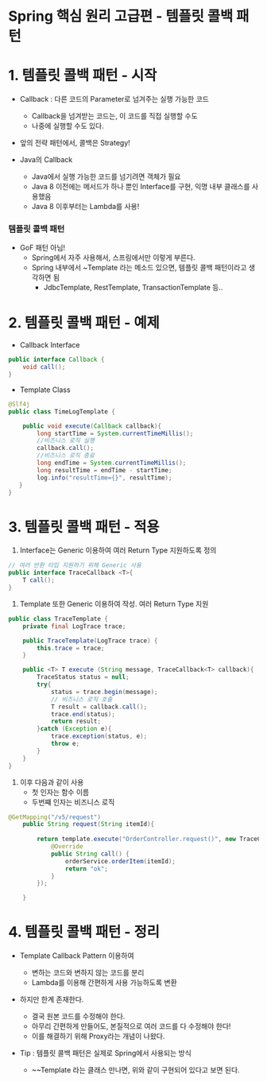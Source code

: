 # Spring 핵심 원리 고급편 - 템플릿 콜백 패턴

# 1. 템플릿 콜백 패턴 - 시작

- Callback : 다른 코드의 Parameter로 넘겨주는 실행 가능한 코드
    - Callback을 넘겨받는 코드는, 이 코드를 직접 실행할 수도
    - 나중에 실행할 수도 있다.

- 앞의 전략 패턴에서, 콜백은 Strategy!

- Java의 Callback
    - Java에서 실행 가능한 코드를 넘기려면 객체가 필요
    - Java 8 이전에는 메서드가 하나 뿐인 Interface를 구현, 익명 내부 클래스를 사용했음
    - Java 8 이후부터는 Lambda를 사용!

### 템플릿 콜백 패턴

- GoF 패턴 아님!
    - Spring에서 자주 사용해서, 스프링에서만 이렇게 부른다.
    - Spring 내부에서 ~Template 라는 메소드 있으면, 템플릿 콜백 패턴이라고 생각하면 됨
        - JdbcTemplate, RestTemplate, TransactionTemplate 등..
        

# 2. 템플릿 콜백 패턴 - 예제

- Callback Interface

```java
public interface Callback {
    void call();
}
```

- Template Class

```java
@Slf4j
public class TimeLogTemplate {

    public void execute(Callback callback){
        long startTime = System.currentTimeMillis();
        //비즈니스 로직 실행
        callback.call();
        //비즈니스 로직 종료
        long endTime = System.currentTimeMillis();
        long resultTime = endTime - startTime;
        log.info("resultTime={}", resultTime);
   }
}
```

# 3. 템플릿 콜백 패턴 - 적용

1. Interface는 Generic 이용하여 여러 Return Type 지원하도록 정의

```java
// 여러 반환 타입 지원하기 위해 Generic 사용
public interface TraceCallback <T>{
    T call();
}
```

1. Template 또한 Generic 이용하여 작성. 여러 Return Type 지원

```java
public class TraceTemplate {
    private final LogTrace trace;

    public TraceTemplate(LogTrace trace) {
        this.trace = trace;
    }

    public <T> T execute (String message, TraceCallback<T> callback){
        TraceStatus status = null;
        try{
            status = trace.begin(message);
            // 비즈니스 로직 호출
            T result = callback.call();
            trace.end(status);
            return result;
        }catch (Exception e){
            trace.exception(status, e);
            throw e;
        }
    }
}
```

1. 이후 다음과 같이 사용
    - 첫 인자는 함수 이름
    - 두번쨰 인자는 비즈니스 로직

```java
@GetMapping("/v5/request")
    public String request(String itemId){
				
        return template.execute("OrderController.request()", new TraceCallback<String>() {
            @Override
            public String call() {
                orderService.orderItem(itemId);
                return "ok";
            }
        });

    }
```

# 4. 템플릿 콜백 패턴 - 정리

- Template Callback Pattern 이용하여
    - 변하는 코드와 변하지 않는 코드를 분리
    - Lambda를 이용해 간편하게 사용 가능하도록 변환

- 하지만 한계 존재한다.
    - 결국 원본 코드를 수정해야 한다.
    - 아무리 간편하게 만들어도, 본질적으로 여러 코드를 다 수정해야 한다!
    - 이를 해결하기 위해 Proxy라는 개념이 나왔다.

- Tip : 템플릿 콜백 패턴은 실제로 Spring에서 사용되는 방식
    - ~~Template 라는 클래스 만나면, 위와 같이 구현되어 있다고 보면 된다.